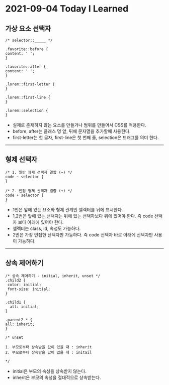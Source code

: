 # 2021-09-04 Today I Learned

## 가상 요소 선택자

~~~
/* selector::_____ */

.favorite::before {
content: ' ';
}

.favorite::after {
content: ' ';
}

.lorem::first-letter {
}

.lorem::first-line {
}

.lorem::selection {
}
~~~
* 실제로 존재하지 않는 요소를 만들거나 범위를 만들어서 CSS를 적용한다.
* before, after는 클래스 명 앞, 뒤에 문자열을 추가할때 사용한다.
* first-letter는 첫 글자, first-line은 첫 번째 줄, selection은 드래그를 의미 한다. 
***

## 형제 선택자
~~~
/* 1. 일반 형제 선택자 결합 (~) */
code ~ selector {
}

/* 2. 인접 형제 선택자 결합 (+) */
code + selector {
}

~~~
* 1번은 앞에 있는 요소와 형제 관계인 셀렉터를 뒤에 표시한다.
* 1,2번은 앞에 있는 선택자는 뒤에 있는 선택자보다 위에 있어야 한다. 즉 code 선택자 보다 아래에 있어야 한다.
* 셀렉터는 class, id, 속성도 가능하다.
* 2번은 가장 인접한 선택자만 가능하다. 즉 code 선택자 바로 아래에 선택자만 사용이 가능하다.
***

## 상속 제어하기
~~~
/* 상속 제어하기 - initial, inherit, unset */
.child2 {
 color: initial;
 font-size: initial;
}

.child1 {
  all: initial;
}

.parent2 * {
all: inherit;
}

/* unset 

1. 부모로부터 상속받을 값이 있을 때 : inherit
2. 부모로부터 상속받을 값이 없을 때 : initail

*/
~~~
* initial은 부모의 속성을 상속받지 않는다. 
* inherit은 부모의 속성을 절대적으로 상속받는다.
